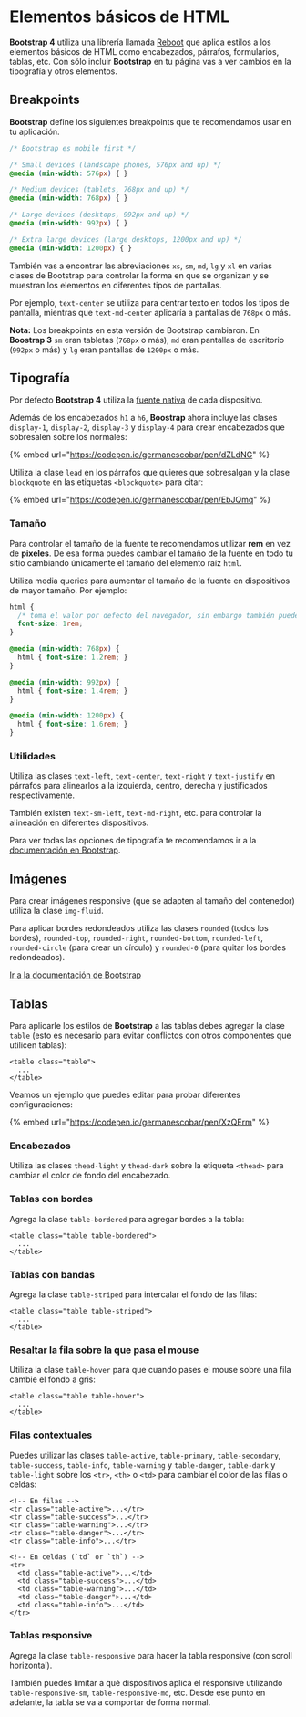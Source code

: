 # Elementos básicos de HTML

**Bootstrap 4** utiliza una librería llamada [Reboot](http://getbootstrap.com/docs/4.0/content/reboot/) que aplica estilos a los elementos básicos de HTML como encabezados, párrafos, formularios, tablas, etc. Con sólo incluir **Bootstrap** en tu página vas a ver cambios en la tipografía y otros elementos.

## Breakpoints

**Bootstrap** define los siguientes breakpoints que te recomendamos usar en tu aplicación.

```css
/* Bootstrap es mobile first */

/* Small devices (landscape phones, 576px and up) */
@media (min-width: 576px) { }

/* Medium devices (tablets, 768px and up) */
@media (min-width: 768px) { }

/* Large devices (desktops, 992px and up) */
@media (min-width: 992px) { }

/* Extra large devices (large desktops, 1200px and up) */
@media (min-width: 1200px) { }
```

También vas a encontrar las abreviaciones `xs`, `sm`, `md`, `lg` y `xl` en varias clases de Bootstrap para controlar la forma en que se organizan y se muestran los elementos en diferentes tipos de pantallas.

Por ejemplo, `text-center` se utiliza para centrar texto en todos los tipos de pantalla, mientras que `text-md-center` aplicaría a pantallas de `768px` o más.

**Nota:** Los breakpoints en esta versión de Bootstrap cambiaron. En **Boostrap 3** `sm` eran tabletas \(`768px` o más\), `md` eran pantallas de escritorio \(`992px` o más\) y `lg` eran pantallas de `1200px` o más.

## Tipografía

Por defecto **Bootstrap 4** utiliza la [fuente nativa](https://getbootstrap.com/docs/4.0/content/reboot/#native-font-stack) de cada dispositivo.

Además de los encabezados `h1` a `h6`, **Boostrap** ahora incluye las clases `display-1`, `display-2`, `display-3` y `display-4` para crear encabezados que sobresalen sobre los normales:

{% embed url="https://codepen.io/germanescobar/pen/dZLdNG" %}

Utiliza la clase `lead` en los párrafos que quieres que sobresalgan y la clase `blockquote` en las etiquetas `<blockquote>` para citar:

{% embed url="https://codepen.io/germanescobar/pen/EbJQmq" %}

### Tamaño

Para controlar el tamaño de la fuente te recomendamos utilizar **rem** en vez de **pixeles**. De esa forma puedes cambiar el tamaño de la fuente en todo tu sitio cambiando únicamente el tamaño del elemento raíz `html`.

Utiliza media queries para aumentar el tamaño de la fuente en dispositivos de mayor tamaño. Por ejemplo:

```css
html {
  /* toma el valor por defecto del navegador, sin embargo también puedes usar px */
  font-size: 1rem;
}

@media (min-width: 768px) {
  html { font-size: 1.2rem; }
}

@media (min-width: 992px) {
  html { font-size: 1.4rem; }
}

@media (min-width: 1200px) {
  html { font-size: 1.6rem; }
}
```

### Utilidades

Utiliza las clases `text-left`, `text-center`, `text-right` y `text-justify` en párrafos para alinearlos a la izquierda, centro, derecha y justificados respectivamente.

También existen `text-sm-left`, `text-md-right`, etc. para controlar la alineación en diferentes dispositivos.

Para ver todas las opciones de tipografía te recomendamos ir a la [documentación en Bootstrap](https://getbootstrap.com/docs/4.0/content/typography/).

## Imágenes

Para crear imágenes responsive \(que se adapten al tamaño del contenedor\) utiliza la clase `img-fluid`.

Para aplicar bordes redondeados utiliza las clases `rounded` \(todos los bordes\), `rounded-top`, `rounded-right`, `rounded-bottom`, `rounded-left`, `rounded-circle` \(para crear un círculo\) y `rounded-0` \(para quitar los bordes redondeados\).

[Ir a la documentación de Bootstrap](https://getbootstrap.com/docs/4.0/content/images/)

## Tablas

Para aplicarle los estilos de **Bootstrap** a las tablas debes agregar la clase `table` \(esto es necesario para evitar conflictos con otros componentes que utilicen tablas\):

```markup
<table class="table">
  ...
</table>
```

Veamos un ejemplo que puedes editar para probar diferentes configuraciones:

{% embed url="https://codepen.io/germanescobar/pen/XzQErm" %}

### Encabezados

Utiliza las clases `thead-light` y `thead-dark` sobre la etiqueta `<thead>` para cambiar el color de fondo del encabezado.

### Tablas con bordes

Agrega la clase `table-bordered` para agregar bordes a la tabla:

```markup
<table class="table table-bordered">
  ...
</table>
```

### Tablas con bandas

Agrega la clase `table-striped` para intercalar el fondo de las filas:

```markup
<table class="table table-striped">
  ...
</table>
```

### Resaltar la fila sobre la que pasa el mouse

Utiliza la clase `table-hover` para que cuando pases el mouse sobre una fila cambie el fondo a gris:

```markup
<table class="table table-hover">
  ...
</table>
```

### Filas contextuales

Puedes utilizar las clases `table-active`, `table-primary`, `table-secondary`, `table-success`, `table-info`, `table-warning` y `table-danger`, `table-dark` y `table-light` sobre los `<tr>`, `<th>` o `<td>` para cambiar el color de las filas o celdas:

```markup
<!-- En filas -->
<tr class="table-active">...</tr>
<tr class="table-success">...</tr>
<tr class="table-warning">...</tr>
<tr class="table-danger">...</tr>
<tr class="table-info">...</tr>

<!-- En celdas (`td` or `th`) -->
<tr>
  <td class="table-active">...</td>
  <td class="table-success">...</td>
  <td class="table-warning">...</td>
  <td class="table-danger">...</td>
  <td class="table-info">...</td>
</tr>
```

### Tablas responsive

Agrega la clase `table-responsive` para hacer la tabla responsive \(con scroll horizontal\).

También puedes limitar a qué dispositivos aplica el responsive utilizando `table-responsive-sm`, `table-responsive-md`, etc. Desde ese punto en adelante, la tabla se va a comportar de forma normal.
